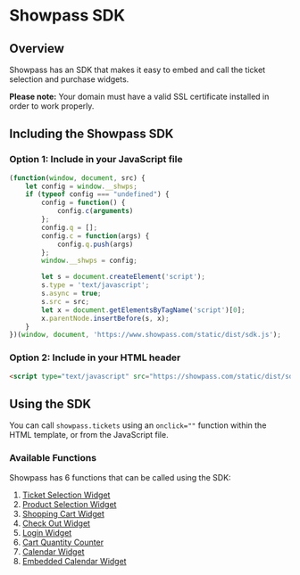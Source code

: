 
# Showpass SDK

## Overview
Showpass has an SDK that makes it easy to embed and call the ticket selection and purchase widgets.

**Please note:** Your domain must have a valid SSL certificate installed in order to work properly.

## Including the Showpass SDK

### Option 1: Include in your JavaScript file
```javascript
(function(window, document, src) {
    let config = window.__shwps;
    if (typeof config === "undefined") {
        config = function() {
            config.c(arguments)
        };
        config.q = [];
        config.c = function(args) {
            config.q.push(args)
        };
        window.__shwps = config;

        let s = document.createElement('script');
        s.type = 'text/javascript';
        s.async = true;
        s.src = src;
        let x = document.getElementsByTagName('script')[0];
        x.parentNode.insertBefore(s, x);
    }
})(window, document, 'https://www.showpass.com/static/dist/sdk.js');
```

### Option 2: Include in your HTML header
```html
<script type="text/javascript" src="https://showpass.com/static/dist/sdk.js"></script>
```

## Using the SDK
You can call `showpass.tickets` using an `onclick=""` function within the HTML template, or from the JavaScript file.

### Available Functions
Showpass has 6 functions that can be called using the SDK:

1. [Ticket Selection Widget](/sdk/ticket-selection)
2. [Product Selection Widget](/sdk/product-selection)
3. [Shopping Cart Widget](/sdk/shopping-cart)
4. [Check Out Widget](/sdk/check-out)
5. [Login Widget](/sdk/login)
6. [Cart Quantity Counter](/sdk/cart-counter)
7. [Calendar Widget](/sdk/calendar)
8. [Embedded Calendar Widget](/sdk/embedded-calendar)
